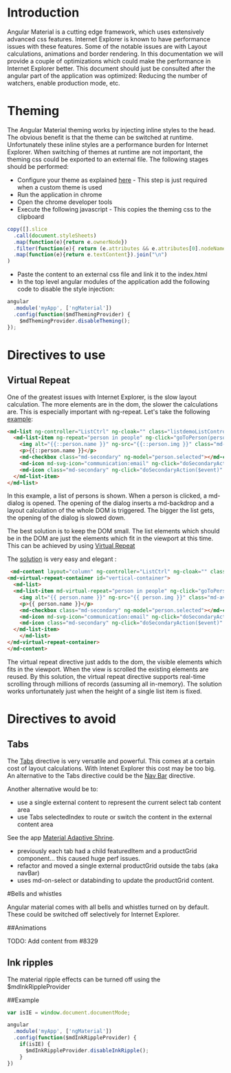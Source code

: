 # Introduction

Angular Material is a cutting edge framework, which uses extensively advanced css features. Internet Explorer is known to have performance issues with these features. Some of the notable issues are with Layout calculations, animations and border rendering. In this documentation we will provide a couple of optimizations which could make the performance in Internet Explorer better.
This document should just be consulted after the angular part of the application was optimized: Reducing the number of watchers, enable production mode, etc.

# Theming

The Angular Material theming works by injecting inline styles to the head. The obvious benefit is that the theme can be switched at runtime.  Unfortunately these inline styles are a performance burden for Internet Explorer. When switching of themes at runtime are not important, the theming css could be exported to an external file. The following stages should be performed:

* Configure your theme as explained [here](https://material.angularjs.org/latest/Theming/03_configuring_a_theme) - This step is just required when a custom theme is used
* Run the application in chrome 
* Open the chrome developer tools
* Execute the following javascript - This copies the theming css to the clipboard
```javascript
copy([].slice
  .call(document.styleSheets)
  .map(function(e){return e.ownerNode})
  .filter(function(e){ return (e.attributes && e.attributes[0].nodeName==='md-theme-style')})
  .map(function(e){return e.textContent}).join("\n")
)
```
* Paste the content to an external css file and link it to the index.html
* In the top level angular modules of the application add the following code to disable the style injection:
```javascript
angular
  .module('myApp', ['ngMaterial'])
  .config(function($mdThemingProvider) {
    $mdThemingProvider.disableTheming();
});
```



# Directives to use

## Virtual Repeat

One of the greatest issues with Internet Explorer, is the slow layout calculation. The more elements are in the dom, the slower the calculations are. 
This is especially important with ng-repeat.
Let's take the following [example](http://codepen.io/david-gang/pen/mEeWpq):

```html
<md-list ng-controller="ListCtrl" ng-cloak="" class="listdemoListControls" ng-app="MyApp">
  <md-list-item ng-repeat="person in people" ng-click="goToPerson(person.name, $event)" class="noright">
    <img alt="{{::person.name }}" ng-src="{{::person.img }}" class="md-avatar">
    <p>{{::person.name }}</p>
    <md-checkbox class="md-secondary" ng-model="person.selected"></md-checkbox>
    <md-icon md-svg-icon="communication:email" ng-click="doSecondaryAction($event)" aria-label="Send Email" class="md-secondary md-hue-3"></md-icon>
    <md-icon class="md-secondary" ng-click="doSecondaryAction($event)" aria-label="Chat" md-svg-icon="communication:message"></md-icon>
  </md-list-item>
</md-list>
```
In this example, a list of persons is shown. When a person is clicked, a md-dialog is opened. The opening of the dialog inserts a md-backdrop and a layout calculation of the whole DOM is triggered. The bigger the list gets, the opening of the dialog is slowed down.

The best solution is to keep the DOM small. The list elements which should be in the DOM are just the elements which fit in the viewport at this time.
This can be achieved by using [Virtual Repeat](https://material.angularjs.org/latest/demo/virtualRepeat)

The [solution](http://codepen.io/david-gang/pen/MeamJy) is very easy and elegant :

```html
 <md-content layout="column" ng-controller="ListCtrl" ng-cloak="" class="listdemoListControls" ng-app="MyApp">
<md-virtual-repeat-container id="vertical-container">
  <md-list>
  <md-list-item md-virtual-repeat="person in people" ng-click="goToPerson(person.name, $event)" class="noright">
    <img alt="{{ person.name }}" ng-src="{{ person.img }}" class="md-avatar">
    <p>{{ person.name }}</p>
    <md-checkbox class="md-secondary" ng-model="person.selected"></md-checkbox>
    <md-icon md-svg-icon="communication:email" ng-click="doSecondaryAction($event)" aria-label="Send Email" class="md-secondary md-hue-3"></md-icon>
    <md-icon class="md-secondary" ng-click="doSecondaryAction($event)" aria-label="Chat" md-svg-icon="communication:message"></md-icon>
  </md-list-item>
    </md-list>
</md-virtual-repeat-container>
</md-content>
```
The virtual repeat directive just adds to the dom, the visible elements which fits in the viewport. When the view is scrolled the existing elements are reused.
By this solution, the virtual repeat directive supports real-time scrolling through millions of records (assuming all in-memory).
The solution works unfortunately just when the height of a single list item is fixed.


# Directives to avoid

## Tabs

The [Tabs](https://material.angularjs.org/latest/demo/tabs) directive is very versatile and powerful. This comes at a certain cost of layout calculations. With Intenet Explorer this cost may be too big. An alternative to the Tabs directive could be the [Nav Bar](https://material.angularjs.org/latest/demo/navBar) directive.

Another alternative would be to:

* use a single external content to represent the current select tab content area
* use Tabs selectedIndex to route or switch the content in the external content area

See the app [Material Adaptive Shrine](https://github.com/angular/material-adaptive/blob/master/shrine/app/src/dashboard/tmpl/dashboard.html#L11-L16).

* previously each tab had a child featuredItem and a productGrid component... this caused huge perf issues.
* refactor and moved a single external productGrid outside the tabs (aka navBar)
* uses md-on-select or databinding to update the productGrid content.


#Bells and whistles

Angular material comes with all bells and whistles turned on by default. These could be switched off selectively for Internet Explorer.

##Animations

TODO: Add content from #8329

## Ink ripples

The material ripple effects can be turned off using the $mdInkRippleProvider 

##Example
```javascript
var isIE = window.document.documentMode;

angular
  .module('myApp', ['ngMaterial'])
  .config(function($mdInkRippleProvider) {
    if(isIE) {
      $mdInkRippleProvider.disableInkRipple();
    }
})
```

